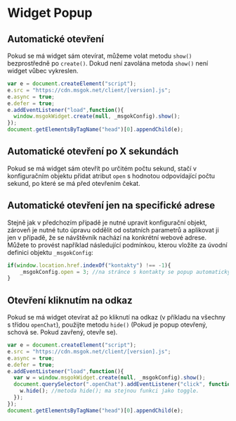 # Widget Popup

## Automatické otevření

Pokud se má widget sám otevírat, můžeme volat metodu ``show()`` bezprostředně po ``create()``. Dokud není zavolána metoda ``show()`` není widget vůbec vykreslen.

```js
var e = document.createElement("script");
e.src = "https://cdn.msgok.net/client/[version].js";
e.async = true;
e.defer = true;
e.addEventListener("load",function(){
  window.msgokWidget.create(null, _msgokConfig).show();
});
document.getElementsByTagName("head")[0].appendChild(e);
```

## Automatické otevření po X sekundách

Pokud se má widget sám otevřít po určitém počtu sekund, stačí v konfiguračním objektu přidat atribut ``open`` s hodnotou odpovídající počtu sekund, po které se má před otevřením čekat.

## Automatické otevření jen na specifické adrese

Stejně jak v předchozím případě je nutné upravit konfigurační objekt, zároveň je nutné tuto úpravu oddělit od ostatních parametrů a aplikovat ji jen v případě, že se návštěvník nachází na konkrétní webové adrese. Můžete to provést například následující podmínkou, kterou vložíte za úvodní definici objektu ``_msgokConfig``:

```js
if(window.location.href.indexOf("kontakty") !== -1){
	_msgokConfig.open = 3; //na stránce s kontakty se popup automaticky otevře po 3 sekundách od načtení stránky
}
```

## Otevření kliknutím na odkaz

Pokud se má widget otevírat až po kliknutí na odkaz (v příkladu na všechny s třídou ``openChat``), použijte metodu ``hide()`` (Pokud je popup otevřený, schová se. Pokud zavřený, otevře se). 

```js
var e = document.createElement("script");
e.src = "https://cdn.msgok.net/client/[version].js";
e.async = true;
e.defer = true;
e.addEventListener("load",function(){
  var w = window.msgokWidget.create(null, _msgokConfig).show();
  document.querySelector(".openChat").addEventListener("click", function (e) {
    w.hide(); //metoda hide(); ma stejnou funkci jako toggle.
  });
});
document.getElementsByTagName("head")[0].appendChild(e);
```
                      
